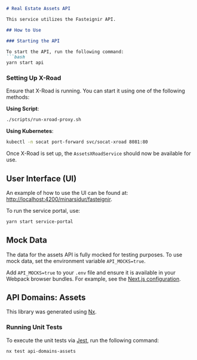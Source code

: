 ```markdown
# Real Estate Assets API

This service utilizes the Fasteignir API.

## How to Use

### Starting the API

To start the API, run the following command:
```bash
yarn start api
```

### Setting Up X-Road

Ensure that X-Road is running. You can start it using one of the following methods:

**Using Script**:
```bash
./scripts/run-xroad-proxy.sh
```

**Using Kubernetes**:
```bash
kubectl -n socat port-forward svc/socat-xroad 8081:80
```

Once X-Road is set up, the `AssetsXRoadService` should now be available for use.

## User Interface (UI)

An example of how to use the UI can be found at: [http://localhost:4200/minarsidur/fasteignir](http://localhost:4200/minarsidur/fasteignir).

To run the service portal, use:
```bash
yarn start service-portal
```

## Mock Data

The data for the assets API is fully mocked for testing purposes. To use mock data, set the environment variable `API_MOCKS=true`.

Add `API_MOCKS=true` to your `.env` file and ensure it is available in your Webpack browser bundles. For example, see the [Next.js configuration](../../../apps/web/next.config.js).

## API Domains: Assets

This library was generated using [Nx](https://nx.dev).

### Running Unit Tests

To execute the unit tests via [Jest](https://jestjs.io), run the following command:
```bash
nx test api-domains-assets
```
```